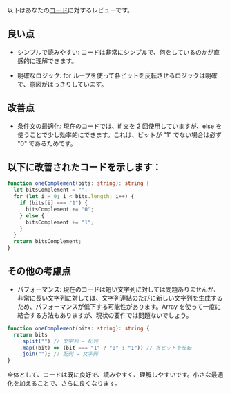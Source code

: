 以下はあなたの[コード](/journal/2025/07/practice_codes/oneComplement.ts)に対するレビューです。

## 良い点

- シンプルで読みやすい: コードは非常にシンプルで、何をしているのかが直感的に理解できます。

- 明確なロジック: for ループを使って各ビットを反転させるロジックは明確で、意図がはっきりしています。

## 改善点

- 条件文の最適化: 現在のコードでは、if 文を 2 回使用していますが、else を使うことで少し効率的にできます。これは、ビットが "1" でない場合は必ず "0" であるためです。

## 以下に改善されたコードを示します：

```typescript
function oneComplement(bits: string): string {
  let bitsComplement = "";
  for (let i = 0; i < bits.length; i++) {
    if (bits[i] === "1") {
      bitsComplement += "0";
    } else {
      bitsComplement += "1";
    }
  }
  return bitsComplement;
}
```

## その他の考慮点

- パフォーマンス: 現在のコードは短い文字列に対しては問題ありませんが、非常に長い文字列に対しては、文字列連結のたびに新しい文字列を生成するため、パフォーマンスが低下する可能性があります。Array を使って一度に結合する方法もありますが、現状の要件では問題ないでしょう。

```typescript
function oneComplement(bits: string): string {
  return bits
    .split("") // 文字列 → 配列
    .map((bit) => (bit === "1" ? "0" : "1")) // 各ビットを反転
    .join(""); // 配列 → 文字列
}
```

全体として、コードは既に良好で、読みやすく、理解しやすいです。小さな最適化を加えることで、さらに良くなります。
